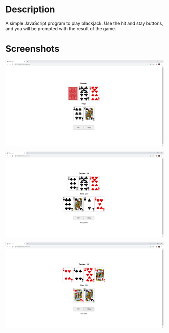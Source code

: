 # Description

A simple JavaScript program to play blackjack. Use the hit and stay buttons, and you will be prompted with the result of the game.

# Screenshots

![](/assets/blackjack.png)

![](/assets/blackjack2.png)

![](/assets/blackjack3.png)